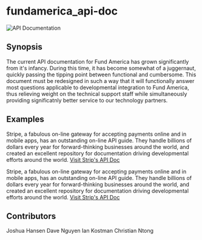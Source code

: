 # fundamerica_api-doc
![API Documentation](https://mountainss.files.wordpress.com/2012/09/sysctr-documentation-icon.jpg "API Documentation")

## Synopsis
The current API documentation for Fund America has grown significantly from it's infancy. During this time, it has become somewhat of a juggernaut, quickly passing the tipping point between functional and cumbersome. This document must be redesigned in such a way that it will functionally answer most questions applicable to developmental integration to Fund America, thus relieving weight on the technical support staff while simultaneously providing significatnly better service to our technology partners.

## Examples
Stripe, a fabulous on-line gateway for accepting payments online and in mobile apps, has an outstanding on-line API guide. They handle billions of dollars every year for forward-thinking businesses around the world, and created an excellent repository for documentation driving developmental efforts around the world. [Visit Strip's API Doc](https://stripe.com/docs)

Stripe, a fabulous on-line gateway for accepting payments online and in mobile apps, has an outstanding on-line API guide. They handle billions of dollars every year for forward-thinking businesses around the world, and created an excellent repository for documentation driving developmental efforts around the world. [Visit Strip's API Doc](https://stripe.com/docs)

## Contributors
Joshua Hansen
Dave Nguyen
Ian Kostman
Christian Ntong
